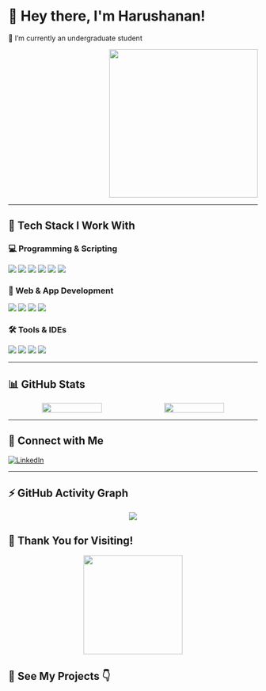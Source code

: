 # 👋 Hey there, I'm Harushanan!
🌱 I’m currently an undergraduate student  
<div style="text-align: right;">
  <img src="https://i.pinimg.com/originals/47/f0/34/47f0342cec72b800463bf003eac1257e.gif" style="max-width: 100%; height: auto; width: 300px;" />
</div>


---

## 🔧 Tech Stack I Work With

### 💻 Programming & Scripting
<p align="left">
  <img src="https://img.icons8.com/color/48/000000/c-programming.png" style="max-width:100%; height:auto;" />
  <img src="https://img.icons8.com/color/48/000000/c-plus-plus-logo.png" style="max-width:100%; height:auto;" />
  <img src="https://img.icons8.com/color/48/000000/java-coffee-cup-logo.png" style="max-width:100%; height:auto;" />
  <img src="https://img.icons8.com/color/48/000000/javascript.png" style="max-width:100%; height:auto;" />
  <img src="https://img.icons8.com/color/48/000000/html-5.png" style="max-width:100%; height:auto;" />
  <img src="https://img.icons8.com/color/48/000000/css3.png" style="max-width:100%; height:auto;" />
</p>

### 🚀 Web & App Development
<p align="left">
  <img src="https://img.icons8.com/color/48/000000/react-native.png" style="max-width:100%; height:auto;" />
  <img src="https://img.icons8.com/color/48/000000/nodejs.png" style="max-width:100%; height:auto;" />
  <img src="https://img.icons8.com/color/48/000000/mongodb.png" style="max-width:100%; height:auto;" />
  <img src="https://img.icons8.com/color/48/000000/mysql-logo.png" style="max-width:100%; height:auto;" />
</p>

### 🛠️ Tools & IDEs
<p align="left">
  <img src="https://img.icons8.com/color/48/000000/visual-studio-code-2019.png" style="max-width:100%; height:auto;" />
  <img src="https://img.icons8.com/color/48/000000/git.png" style="max-width:100%; height:auto;" />
  <img src="https://img.icons8.com/officel/48/000000/java-eclipse.png" style="max-width:100%; height:auto;" />
  <img src="https://img.icons8.com/color/48/000000/figma--v1.png" style="max-width:100%; height:auto;" />
</p>

---

## 📊 GitHub Stats

<div align="center" style="display: flex; flex-wrap: wrap; justify-content: center;">
  <img src="https://github-readme-stats.vercel.app/api?username=Harushanan&show_icons=true&theme=tokyonight" width="49%" style="max-width:100%; height:auto;" />
  <img src="https://github-readme-stats.vercel.app/api/top-langs/?username=Harushanan&layout=compact&theme=tokyonight" width="49%" style="max-width:100%; height:auto;" />
</div>

---

## 🔗 Connect with Me

[![LinkedIn](https://img.shields.io/badge/LinkedIn-blue?style=flat&logo=linkedin&logoColor=white)](https://www.linkedin.com/in/YOUR-LINK/)

---

## ⚡ GitHub Activity Graph

<div align="center">
  <img src="https://github-readme-activity-graph.vercel.app/graph?username=Harushanan&bg_color=000000&color=ffffff&line=51f565&point=ffffff&area=true&hide_border=true" style="max-width:100%; height:auto;" />
</div>

## 🙏 Thank You for Visiting!

<p align="center">
  <img src="https://media.giphy.com/media/3o7aCTfyhYawdOXcFW/giphy.gif" width="200" style="max-width: 100%; height: auto;" />
</p>

## 💼 See My Projects 👇


